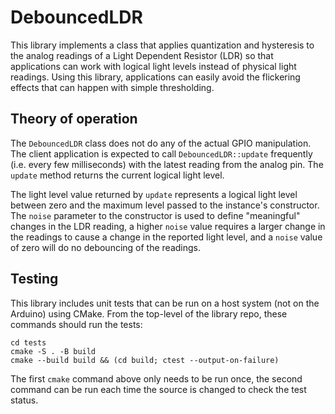 
# DebouncedLDR

This library implements a class that applies quantization and hysteresis to the
analog readings of a Light Dependent Resistor (LDR) so that applications can
work with logical light levels instead of physical light readings. Using this
library, applications can easily avoid the flickering effects that can happen
with simple thresholding.

## Theory of operation

The `DebouncedLDR` class does not do any of the actual GPIO manipulation. The
client application is expected to call `DebouncedLDR::update` frequently
(i.e. every few milliseconds) with the latest reading from the analog pin. The
`update` method returns the current logical light level.

The light level value returned by `update` represents a logical light level
between zero and the maximum level passed to the instance's constructor.  The
`noise` parameter to the constructor is used to define "meaningful" changes in
the LDR reading, a higher `noise` value requires a larger change in the readings
to cause a change in the reported light level, and a `noise` value of zero will
do no debouncing of the readings.

## Testing

This library includes unit tests that can be run on a host system (not on the
Arduino) using CMake. From the top-level of the library repo, these commands
should run the tests:

```
cd tests
cmake -S . -B build
cmake --build build && (cd build; ctest --output-on-failure)
```

The first `cmake` command above only needs to be run once, the second command
can be run each time the source is changed to check the test status.
